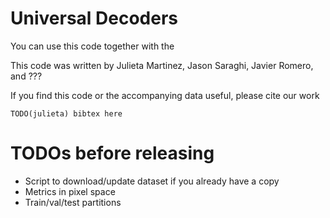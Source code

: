 # Universal Decoders

You can use this code together with the


This code was written by Julieta Martinez, Jason Saraghi, Javier Romero, and ???

If you find this code or the accompanying data useful, please cite our work
```
TODO(julieta) bibtex here
```


# TODOs before releasing

* Script to download/update dataset if you already have a copy
* Metrics in pixel space
* Train/val/test partitions
